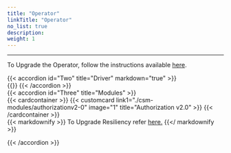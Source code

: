 ```yaml
---
title: "Operator"
linkTitle: "Operator"
no_list: true
description:
weight: 1
---
```


<hr> 

To Upgrade the Operator, follow the instructions available [here](../../../operator/upgrade).

{{< accordion id="Two" title="Driver" markdown="true" >}}  
{{<include file="content/docs/getting-started/upgrade/operator/driver_upgrade.md" hideClasses="2,3,4,5">}}
{{< /accordion >}}
<br>
{{< accordion id="Three" title="Modules"  >}}  
{{< cardcontainer >}}
    {{< customcard link1="./csm-modules/authorizationv2-0"  image="1" title="Authorization v2.0" >}}
{{< /cardcontainer >}}  
{{< markdownify >}}
To Upgrade Resiliency  refer  [here.](https://infohub.delltechnologies.com/en-us/p/best-practices-for-deployment-and-life-cycle-management-of-dell-csm-modules-1/#:~:text=Upgrades%20with%20Operator) 
{{</ markdownify >}}

{{< /accordion >}}